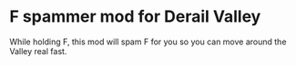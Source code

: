 ﻿# F spammer mod for Derail Valley

While holding F, this mod will spam F for you so you can move around the Valley real fast.